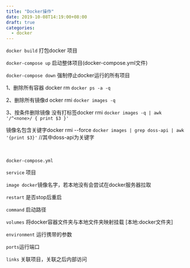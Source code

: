 ```yaml
---
title: "Docker操作"
date: 2019-10-08T14:19:00+08:00
draft: true
categories:
  - docker
---
```



`docker build` 打包docker 项目

`docker-compose up` 启动整体项目(docker-compose.yml文件)

`docker-compose down` 强制停止docker运行的所有项目

1、删除所有容器 docker rm `docker ps -a -q`


2、删除所有镜像d ocker rmi `docker images -q`

3、按条件删除镜像 没有打标签docker rmi `docker images -q | awk '/^<none>/ { print $3 }'`

镜像名包含关键字docker rmi --force `docker images | grep doss-api | awk '{print $3}'`    //其中doss-api为关键字

　

`docker-compose.yml`

`service` 项目

`image docker`镜像名字，若本地没有会尝试在docker服务器拉取

`restart` 是否stop后重启

`command` 启动路径

`volumes` 将docker容器文件夹与本地文件夹映射挂载 [本地:docker文件夹]

`environment` 运行携带的参数

`ports`运行端口

`links` 关联项目，关联之后内部访问